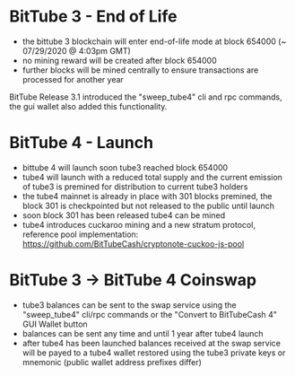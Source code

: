 # BitTube 3 - End of Life

- the bittube 3 blockchain will enter end-of-life mode at block 654000 (~ 07/29/2020 @ 4:03pm GMT)
- no mining reward will be created after block 654000
- further blocks will be mined centrally to ensure transactions are processed for another year

BitTube Release 3.1 introduced the "sweep_tube4" cli and rpc commands, the gui wallet also added this functionality.

# BitTube 4 - Launch

- bittube 4 will launch soon tube3 reached block 654000
- tube4 will launch with a reduced total supply and the current emission of tube3 is premined for distribution to current tube3 holders
- the tube4 mainnet is already in place with 301 blocks premined, the block 301 is checkpointed but not released to the public until launch
- soon block 301 has been released tube4 can be mined
- tube4 introduces cuckaroo mining and a new stratum protocol, reference pool implementation: https://github.com/BitTubeCash/cryptonote-cuckoo-js-pool

# BitTube 3 -> BitTube 4 Coinswap

- tube3 balances can be sent to the swap service using the "sweep_tube4" cli/rpc commands or the "Convert to BitTubeCash 4" GUI Wallet button
- balances can be sent any time and until 1 year after tube4 launch
- after tube4 has been launched balances received at the swap service will be payed to a tube4 wallet restored using the tube3 private keys or mnemonic (public wallet address prefixes differ)
